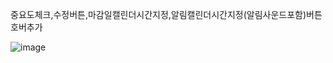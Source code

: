 중요도체크,수정버튼,마감일캘린더시간지정,알림캘린더시간지정(알림사운드포함)버튼호버추가

![image](https://github.com/yuju0701/ToDoList/assets/163105974/8eafe395-892c-469f-8667-cdb0b00bd2b1)
